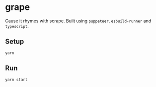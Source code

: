 # grape

Cause it rhymes with scrape.
Built using `puppeteer`, `esbuild-runner` and `typescript`.

## Setup

```shell
yarn
```

## Run

```
yarn start
```



